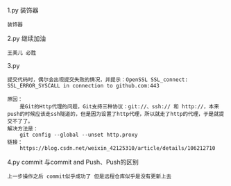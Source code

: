 1.py  装饰器

    装饰器

2.py  继续加油 
    
    王美儿 必胜
3.py

    提交代码时，偶尔会出现提交失败的情况，并提示：OpenSSL SSL_connect: SSL_ERROR_SYSCALL in connection to github.com:443

    原因：
        是Git的Http代理的问题，Git支持三种协议：git://、ssh:// 和 http://，本来push的时候应该走ssh隧道的，但是因为设置了http代理，所以就走了http的代理，于是就提交不了了。
    解决方法是：
        git config --global --unset http.proxy
    链接：
        https://blog.csdn.net/weixin_42125310/article/details/106212710
4.py  commit 与commit and Push、Push的区别
    
    上一步操作之后 commit似乎成功了 但是远程仓库似乎是没有更新上去
